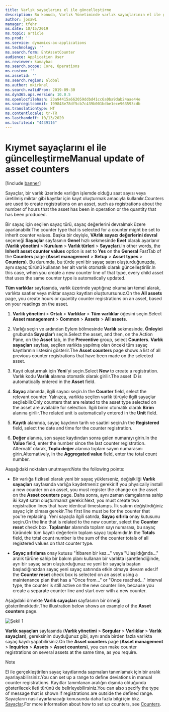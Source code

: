 ```yaml
---
title: Varlık sayaçlarını el ile güncelleştirme
description: Bu konuda, Varlık Yönetiminde varlık sayaçlarının el ile güncelleştirilmesi açıklanmaktadır.
author: josaw1
manager: tfehr
ms.date: 10/15/2019
ms.topic: article
ms.prod: ''
ms.service: dynamics-ax-applications
ms.technology: ''
ms.search.form: EntAssetCounter
audience: Application User
ms.reviewer: kamaybac
ms.search.scope: Core, Operations
ms.custom: ''
ms.assetid: ''
ms.search.region: Global
ms.author: mkirknel
ms.search.validFrom: 2019-09-30
ms.dyn365.ops.version: 10.0.5
ms.openlocfilehash: 23a94415a662059ddbd41cc6a0ba9dab24aae44e
ms.sourcegitcommit: 199848e78df5cb7c439b001bdbe1ece963593cdb
ms.translationtype: HT
ms.contentlocale: tr-TR
ms.lasthandoff: 10/13/2020
ms.locfileid: "4439116"
---
```

# <a name="manual-update-of-asset-counters"></a><span data-ttu-id="524df-103">Kıymet sayaçlarını el ile güncelleştirme</span><span class="sxs-lookup"><span data-stu-id="524df-103">Manual update of asset counters</span></span>

[!include [banner](../../includes/banner.md)]



<span data-ttu-id="524df-104">Sayaçlar, bir varlık üzerinde varlığın işlemde olduğu saat sayısı veya üretilmiş miktar gibi kayıtlar için kayıt oluşturmak amacıyla kullanılır.</span><span class="sxs-lookup"><span data-stu-id="524df-104">Counters are used to create registrations on an asset, such as registrations about the number of hours that the asset has been in operation or the quantity that has been produced.</span></span>

<span data-ttu-id="524df-105">Bir sayaç için seçilen sayaç türü, sayaç değerlerini devralmak üzere ayarlanabilir.</span><span class="sxs-lookup"><span data-stu-id="524df-105">The counter type that is selected for a counter might be set to inherit counter values.</span></span> <span data-ttu-id="524df-106">Başka bir deyişle, **VArlık sayacı değerlerini devral** seçeneği **Sayaçlar** sayfasının **Genel** hızlı sekmesinde **Evet** olarak ayarlanır (**Varlık yönetimi** > **Kurulum** > **Varlık türleri** > **Sayaçlar**).</span><span class="sxs-lookup"><span data-stu-id="524df-106">In other words, the **Inherit asset counter values** option is set to **Yes** on the **General** FastTab of the **Counters** page (**Asset management** > **Setup** > **Asset types** > **Counters**).</span></span> <span data-ttu-id="524df-107">Bu durumda, bu türde yeni bir sayaç satırı oluşturduğunuzda, aynı sayaç türünü kullanan her alt varlık otomatik olarak güncelleştirilir.</span><span class="sxs-lookup"><span data-stu-id="524df-107">In this case, when you create a new counter line of that type, every child asset that uses the same counter type is automatically updated.</span></span>

<span data-ttu-id="524df-108">**Tüm varlıklar** sayfasında, varlık üzerinde yaptığınız okumaları temel alarak, varlıkta saatler veya miktar sayacı kayıtları oluşturursunuz.</span><span class="sxs-lookup"><span data-stu-id="524df-108">On the **All assets** page, you create hours or quantity counter registrations on an asset, based on your readings on the asset.</span></span>

1. <span data-ttu-id="524df-109">**Varlık yönetimi** > **Ortak** > **Varlıklar** > **Tüm varlıklar** öğesini seçin.</span><span class="sxs-lookup"><span data-stu-id="524df-109">Select **Asset management** > **Common** > **Assets** > **All assets**.</span></span>

2. <span data-ttu-id="524df-110">Varlığı seçin ve ardından Eylem bölmesinde **Varlık** sekmesinde, **Önleyici** grubunda **Sayaçlar**'ı seçin.</span><span class="sxs-lookup"><span data-stu-id="524df-110">Select the asset, and then, on the Action Pane, on the **Asset** tab, in the **Preventive** group, select **Counters**.</span></span> <span data-ttu-id="524df-111">**Varlık sayaçları** sayfası, seçilen varlıkta yapılmış olan önceki tüm sayaç kayıtlarının listesini gösterir.</span><span class="sxs-lookup"><span data-stu-id="524df-111">The **Asset counters** page shows a list of all previous counter registrations that have been made on the selected asset.</span></span>

3. <span data-ttu-id="524df-112">Kayıt oluşturmak için **Yeni**'yi seçin.</span><span class="sxs-lookup"><span data-stu-id="524df-112">Select **New** to create a registration.</span></span> <span data-ttu-id="524df-113">Varlık kodu **Varlık** alanına otomatik olarak girilir.</span><span class="sxs-lookup"><span data-stu-id="524df-113">The asset ID is automatically entered in the **Asset** field.</span></span>

4. <span data-ttu-id="524df-114">**Sayaç** alanında, ilgili sayacı seçin.</span><span class="sxs-lookup"><span data-stu-id="524df-114">In the **Counter** field, select the relevant counter.</span></span> <span data-ttu-id="524df-115">Yalnızca, varlıkta seçilen varlık türüyle ilgili sayaçlar seçilebilir.</span><span class="sxs-lookup"><span data-stu-id="524df-115">Only counters that are related to the asset type selected on the asset are available for selection.</span></span> <span data-ttu-id="524df-116">İlgili birim otomatik olarak **Birim** alanına girilir.</span><span class="sxs-lookup"><span data-stu-id="524df-116">The related unit is automatically entered in the **Unit** field.</span></span>

5. <span data-ttu-id="524df-117">**Kayıtlı** alanında, sayaç kaydının tarih ve saatini seçin.</span><span class="sxs-lookup"><span data-stu-id="524df-117">In the **Registered** field, select the date and time for the counter registration.</span></span>

6. <span data-ttu-id="524df-118">**Değer** alanına, son sayac kaydından sonra gelen numarayı girin.</span><span class="sxs-lookup"><span data-stu-id="524df-118">In the **Value** field, enter the number since the last counter registration.</span></span> <span data-ttu-id="524df-119">Alternatif olarak, **Toplu değer** alanına toplam sayım numarasını girin.</span><span class="sxs-lookup"><span data-stu-id="524df-119">Alternatively, in the **Aggregated value** field, enter the total count number.</span></span>

<span data-ttu-id="524df-120">Aaşağıdaki noktaları unutmayın:</span><span class="sxs-lookup"><span data-stu-id="524df-120">Note the following points:</span></span>

- <span data-ttu-id="524df-121">Bir varlığa fiziksel olarak yeni bir sayaç yüklerseniz, değişikliği **Varlık sayaçları** sayfasında varlığa kaydetmeniz gerekir.</span><span class="sxs-lookup"><span data-stu-id="524df-121">If you physically install a new counter on an asset, you must register the change on the asset on the **Asset counters** page.</span></span> <span data-ttu-id="524df-122">Daha sonra, aynı zaman damgalarına sahip iki kayıt satırı oluşturmanız gerekir.</span><span class="sxs-lookup"><span data-stu-id="524df-122">Next, you must create two registration lines that have identical timestamps.</span></span> <span data-ttu-id="524df-123">İlk satırın değiştirdiğiniz sayaç için olması gerekir.</span><span class="sxs-lookup"><span data-stu-id="524df-123">The first line must be for the counter that you're replacing.</span></span> <span data-ttu-id="524df-124">Yeni sayaçla ilgili satırda, **Sayaç sıfırla** onay kutusunu seçin.</span><span class="sxs-lookup"><span data-stu-id="524df-124">On the line that is related to the new counter, select the **Counter reset** check box.</span></span> <span data-ttu-id="524df-125">**Toplamlar** alanında toplam sayı numarası, bu sayaç türündeki tüm kayıtlı değerlerin toplam sayaç toplamıdır.</span><span class="sxs-lookup"><span data-stu-id="524df-125">In the **Totals** field, the total count number is the sum of the counter totals of all registered values on that counter type.</span></span>

- <span data-ttu-id="524df-126">**Sayaç sıfırlama** onay kutusu "İtibaren bir kez..." veya "Ulaşıldığında..." aralık türüne sahip bir bakım planı kullanan bir varlıkta işaretlendiğinde, ayrı bir sayaç satırı oluşturduğunuz ve yeni bir sayaçla baştan başladığınızdan sayaç yeni sayaç satırında etkin olmaya devam eder.</span><span class="sxs-lookup"><span data-stu-id="524df-126">If the **Counter reset** check box is selected on an asset using a maintenance plan that has a "Once from..." or "Once reached..." interval type, the counter is still active on the new counter line, because you create a separate counter line and start over with a new counter.</span></span>

<span data-ttu-id="524df-127">Aşağıdaki örnekte **Varlık sayaçları** sayfasının bir örneği gösterilmektedir.</span><span class="sxs-lookup"><span data-stu-id="524df-127">The illustration below shows an example of the **Asset counters** page.</span></span>

![Şekil 1](media/11-work-orders.png)

<span data-ttu-id="524df-129">**Varlık sayaçları** sayfasında (**Varlık yönetimi** > **Sorgular** > **Varlıklar** > **Varlık sayaçları**), gereksinim duyduğunuz gibi, aynı anda birden fazla varlıkta sayaç kaydı yapabilirsiniz.</span><span class="sxs-lookup"><span data-stu-id="524df-129">On the **Asset counters** page (**Asset management** > **Inquiries** > **Assets** > **Asset counters**), you can make counter registrations on several assets at the same time, as you require.</span></span>

>[!NOTE]
><span data-ttu-id="524df-130">El ile gerçekleştirilen sayaç kayıtlarında sapmaları tanımlamak için bir aralık ayarlayabilirsiniz.</span><span class="sxs-lookup"><span data-stu-id="524df-130">You can set up a range to define deviations in manual counter registrations.</span></span> <span data-ttu-id="524df-131">Kayıtlar tanımlanan aralığın dışında olduğunda gösterilecek ileti türünü de belirleyebilirsiniz.</span><span class="sxs-lookup"><span data-stu-id="524df-131">You can also specify the type of message that is shown if registrations are outside the defined range.</span></span> <span data-ttu-id="524df-132">Sayaçların nasıl ayarlanacağı konusunda daha fazla bilgi için bkz. [Sayaçlar](../setup-for-objects/counters.md).</span><span class="sxs-lookup"><span data-stu-id="524df-132">For more information about how to set up counters, see [Counters](../setup-for-objects/counters.md).</span></span>

